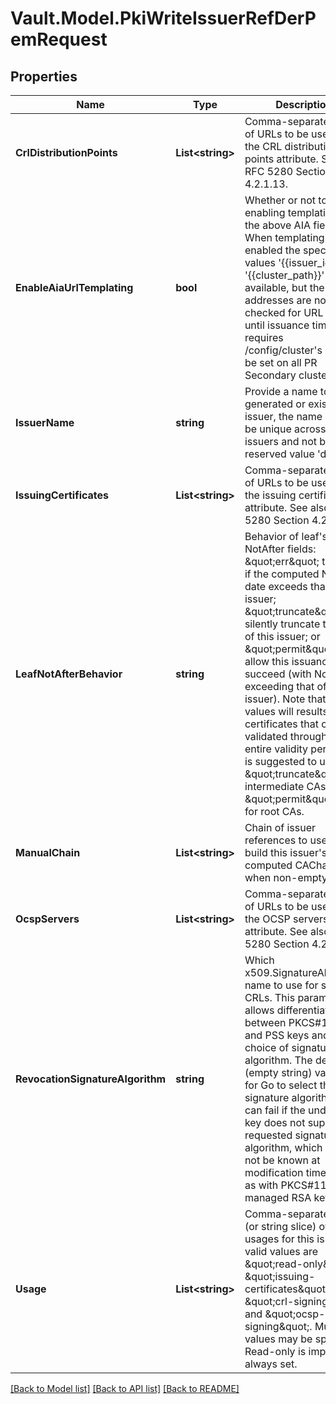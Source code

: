 # Vault.Model.PkiWriteIssuerRefDerPemRequest

## Properties

Name | Type | Description | Notes
------------ | ------------- | ------------- | -------------
**CrlDistributionPoints** | **List&lt;string&gt;** | Comma-separated list of URLs to be used for the CRL distribution points attribute. See also RFC 5280 Section 4.2.1.13. | [optional] 
**EnableAiaUrlTemplating** | **bool** | Whether or not to enabling templating of the above AIA fields. When templating is enabled the special values &#39;{{issuer_id}}&#39; and &#39;{{cluster_path}}&#39; are available, but the addresses are not checked for URL validity until issuance time. This requires /config/cluster&#39;s path to be set on all PR Secondary clusters. | [optional] [default to false]
**IssuerName** | **string** | Provide a name to the generated or existing issuer, the name must be unique across all issuers and not be the reserved value &#39;default&#39; | [optional] 
**IssuingCertificates** | **List&lt;string&gt;** | Comma-separated list of URLs to be used for the issuing certificate attribute. See also RFC 5280 Section 4.2.2.1. | [optional] 
**LeafNotAfterBehavior** | **string** | Behavior of leaf&#39;s NotAfter fields: \&quot;err\&quot; to error if the computed NotAfter date exceeds that of this issuer; \&quot;truncate\&quot; to silently truncate to that of this issuer; or \&quot;permit\&quot; to allow this issuance to succeed (with NotAfter exceeding that of an issuer). Note that not all values will results in certificates that can be validated through the entire validity period. It is suggested to use \&quot;truncate\&quot; for intermediate CAs and \&quot;permit\&quot; only for root CAs. | [optional] [default to "err"]
**ManualChain** | **List&lt;string&gt;** | Chain of issuer references to use to build this issuer&#39;s computed CAChain field, when non-empty. | [optional] 
**OcspServers** | **List&lt;string&gt;** | Comma-separated list of URLs to be used for the OCSP servers attribute. See also RFC 5280 Section 4.2.2.1. | [optional] 
**RevocationSignatureAlgorithm** | **string** | Which x509.SignatureAlgorithm name to use for signing CRLs. This parameter allows differentiation between PKCS#1v1.5 and PSS keys and choice of signature hash algorithm. The default (empty string) value is for Go to select the signature algorithm. This can fail if the underlying key does not support the requested signature algorithm, which may not be known at modification time (such as with PKCS#11 managed RSA keys). | [optional] [default to ""]
**Usage** | **List&lt;string&gt;** | Comma-separated list (or string slice) of usages for this issuer; valid values are \&quot;read-only\&quot;, \&quot;issuing-certificates\&quot;, \&quot;crl-signing\&quot;, and \&quot;ocsp-signing\&quot;. Multiple values may be specified. Read-only is implicit and always set. | [optional] 

[[Back to Model list]](../README.md#documentation-for-models) [[Back to API list]](../README.md#documentation-for-api-endpoints) [[Back to README]](../README.md)

